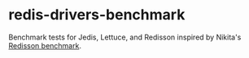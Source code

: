 # redis-drivers-benchmark
Benchmark tests for Jedis, Lettuce, and Redisson inspired by Nikita's [Redisson benchmark](https://github.com/redisson/redisson-benchmark).
